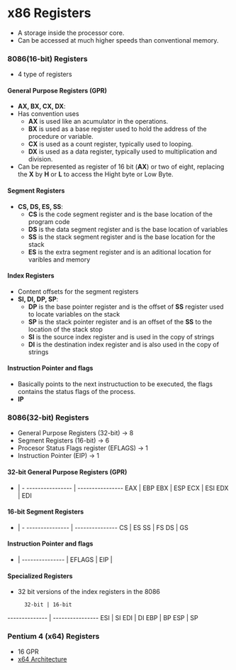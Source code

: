 # x86 Registers

* A storage inside the processor core.
* Can be accessed at much higher speeds than conventional memory.

### 8086(16-bit) Registers

* 4 type of registers
  
#### General Purpose Registers (GPR)
* **AX, BX, CX, DX**:
* Has convention uses
    * **AX** is used like an acumulator in the operations.
    * **BX** is used as a base register used to hold the address of the procedure or variable.
    * **CX** is used as a count register, typically used to looping.
    * **DX** is used as a data register, typically used to multiplication and division.
* Can be represented as register of 16 bit (**AX**) or two of eight, replacing the **X** by **H** or **L** to access the Hight byte or Low Byte.

#### Segment Registers
* **CS, DS, ES, SS**:
  * **CS** is the code segment register and is the base location of the program code
  * **DS** is the data segment register and is the base location of variables
  * **SS** is the stack segment register and is the base location for the stack
  * **ES** is the extra segment register and is an aditional location for varibles and memory

#### Index Registers
* Content offsets for the segment registers
* **SI, DI, DP, SP**:
  * **DP**  is the base pointer register and is the offset of **SS** register used to locate variables on the stack
  * **SP** is the stack pointer register and is an offset of the **SS** to the location of the stack stop
  * **SI** is the source index register and is used in the copy of strings
  * **DI** is the destination index register and is also used in the copy of strings

#### Instruction Pointer and flags
* Basically points to the next instructuction to be executed, the flags contains the status flags of the process.
*  **IP**

### 8086(32-bit) Registers

* General Purpose Registers (32-bit)            -> 8
* Segment Registers (16-bit)                    -> 6
* Procesor Status Flags register (EFLAGS)       -> 1
* Instruction Pointer (EIP)                     -> 1    

#### 32-bit General Purpose Registers (GPR)
- | -
---------------- | ----------------
EAX              | EBP
EBX              | ESP
ECX              | ESI
EDX              | EDI

#### 16-bit Segment Registers
- | -
--------------- | ---------------
CS              | ES
SS              | FS
DS              | GS

#### Instruction Pointer and flags

- | 
--------------- |
EFLAGS          | 
EIP             | 

#### Specialized Registers
* 32 bit versions of the index registers in the 8086

        32-bit | 16-bit
-------------- | ----------------
ESI            | SI
EDI            | DI
EBP            | BP
ESP            | SP

### Pentium 4 (x64) Registers
* 16 GPR
* [x64 Architecture](https://docs.microsoft.com/en-us/windows-hardware/drivers/debugger/x64-architecture)